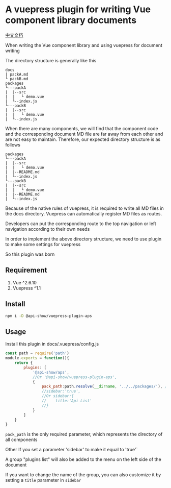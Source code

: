 # A vuepress plugin for writing Vue component library documents

[中文文档](https://github.com/tu6ge/api-show/blob/master/docs/.vuepress/vuepress-plugin-aps/README-zh.md)

When writing the Vue component library and using vuepress for document writing

The directory structure is generally like this

```
docs
| packA.md
└ packB.md
packages
└---packA
|  |--src
|  |   └ demo.vue
|  └--index.js
└---packB
|  |--src
|  |   └ demo.vue
|  └--index.js
```

When there are many components, we will find that the component code and the corresponding document MD file are far away from each other and are not easy to maintain. Therefore, our expected directory structure is as follows


```
packages
└---packA
|  |--src
|  |   └ demo.vue
|  |--README.md
|  └--index.js
└---packB
|  |--src
|  |   └ demo.vue
|  |--README.md
|  └--index.js
```

Because of the native rules of vuepress, it is required to write all MD files in the docs directory. Vuepress can automatically register MD files as routes.

Developers can put the corresponding route to the top navigation or left navigation according to their own needs



In order to implement the above directory structure, we need to use plugin to make some settings for vuepress


So this plugin was born


## Requirement

1. Vue ^2.6.10
2. Vuepress ^1.1

## Install

```bash
npm i -D @api-show/vuepress-plugin-aps
```

## Usage


Install this plugin in docs/.vuepress/config.js

```js
const path = require('path')
module.exports = function(){
    return {
        plugins: [
            '@api-show/aps',
            //Or '@api-show/vuepress-plugin-aps',
            {
                pack_path:path.resolve(__dirname, '../../packages/'), //Specify the directory where the component is located
                //sidebar:'true',
                //Or sidebar:{
                //    title:'Api List'
                //}
            }
        ]
    }
}
```

`pack_path` is the only required parameter, which represents the directory of all components

Other If you set a parameter 'sidebar' to make it equal to 'true'`

A group "plugins list" will also be added to the menu on the left side of the document


If you want to change the name of the group, you can also customize it by setting a `title` parameter in `sidebar`

